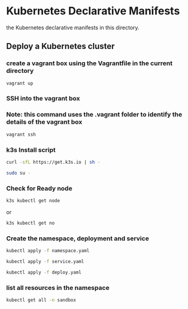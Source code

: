 # Kubernetes Declarative Manifests 

the Kubernetes declarative manifests in this directory.


## Deploy a Kubernetes cluster

### create a vagrant box using the Vagrantfile in the current directory
```bash
vagrant up
```

### SSH into the vagrant box
### Note: this command uses the .vagrant folder to identify the details of the vagrant box
```bash
vagrant ssh
```

### k3s Install script
```bash
curl -sfL https://get.k3s.io | sh -
```
```bash
sudo su -
```
### Check for Ready node
```bash
k3s kubectl get node 
```
or 
```bash
k3s kubectl get no
```


### Create the namespace, deployment and service
```bash
kubectl apply -f namespace.yaml

kubectl apply -f service.yaml

kubectl apply -f deploy.yaml
```

### list all resources in the namespace

```bash
kubectl get all -n sandbox
```

